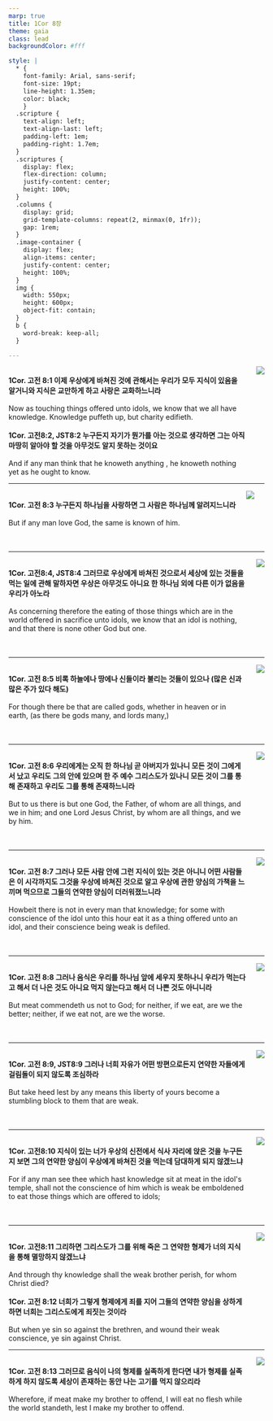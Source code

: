 ```yaml
---
marp: true
title: 1Cor 8장
theme: gaia
class: lead
backgroundColor: #fff

style: |
  * {
    font-family: Arial, sans-serif;
    font-size: 19pt;
    line-height: 1.35em;
    color: black;
    }
  .scripture {
    text-align: left;
    text-align-last: left;
    padding-left: 1em;
    padding-right: 1.7em;
  }
  .scriptures {
    display: flex;
    flex-direction: column;
    justify-content: center;
    height: 100%;
  }
  .columns {
    display: grid;
    grid-template-columns: repeat(2, minmax(0, 1fr));
    gap: 1rem;
  }
  .image-container {
    display: flex;
    align-items: center;
    justify-content: center;
    height: 100%;
  }
  img {
    width: 550px;
    height: 600px;
    object-fit: contain;
  }
  b {
    word-break: keep-all;
  }

---
```


<div class="columns">
  <div class="scriptures">
    <br>
    <div class="scripture">
      <b>1Cor. 고전 8:1 이제 우상에게 바쳐진 것에 관해서는 우리가 모두 지식이 있음을 알거니와 지식은 교만하게 하고 사랑은 교화하느니라 
      </b>
    </div>
    <br>
    <div class="scripture">Now as touching things offered unto idols, we know that we all have knowledge. Knowledge puffeth up, but charity edifieth. 
    </div>
    <br>
    <div class="scripture">
      <b>1Cor. 고전8:2, JST8:2 누구든지 자기가 뭔가를 아는 것으로 생각하면 그는 아직 마땅히 알아야 할 것을 아무것도 알지 못하는 것이요 
      </b>
    </div>
    <br>
    <div class="scripture">And if any man think that he knoweth anything , he knoweth nothing yet as he ought to know. 
    </div>         
  </div>
  <div class="image-container">
    <img src='../../pictures/picture_30.jpg'>
  </div>
</div>

---

<div class="columns">
  <div class="scriptures">
    <br>
    <div class="scripture">
      <b>1Cor. 고전 8:3 누구든지 하나님을 사랑하면 그 사람은 하나님께 알려지느니라 
      </b>
    </div>
    <br>
    <div class="scripture">But if any man love God, the same is known of him. 
    </div>
    <br>
    <div class="scripture">
      <b>
      </b>
    </div>
    <br>
    <div class="scripture">
    </div>         
  </div>
  <div class="image-container">
    <img src='../../pictures/picture_153.jpg'>
  </div>
</div>

---

<div class="columns">
  <div class="scriptures">
    <br>
    <div class="scripture">
      <b>1Cor. 고전8:4, JST8:4 그러므로 우상에게 바쳐진 것으로서 세상에 있는 것들을 먹는 일에 관해 말하자면 우상은 아무것도 아니요 한 하나님 외에 다른 이가 없음을 우리가 아노라 
      </b>
    </div>
    <br>
    <div class="scripture">As concerning therefore the eating of those things which are in the world offered in sacrifice unto idols, we know that an idol is nothing, and that there is none other God but one. 
    </div>
    <br>
    <div class="scripture">
      <b>
      </b>
    </div>
    <br>
    <div class="scripture">
    </div>         
  </div>
  <div class="image-container">
    <img src='../../pictures/picture_50.jpg'>
  </div>
</div>

---

<div class="columns">
  <div class="scriptures">
    <br>
    <div class="scripture">
      <b>1Cor. 고전 8:5 비록 하늘에나 땅에나 신들이라 불리는 것들이 있으나 (많은 신과 많은 주가 있다 해도) 
      </b>
    </div>
    <br>
    <div class="scripture">For though there be that are called gods, whether in heaven or in earth, (as there be gods many, and lords many,) 
    </div>
    <br>
    <div class="scripture">
      <b>
      </b>
    </div>
    <br>
    <div class="scripture">
    </div>         
  </div>
  <div class="image-container">
    <img src='../../pictures/picture_137.jpg'>
  </div>
</div>

---

<div class="columns">
  <div class="scriptures">
    <br>
    <div class="scripture">
      <b>1Cor. 고전 8:6 우리에게는 오직 한 하나님 곧 아버지가 있나니 모든 것이 그에게서 났고 우리도 그의 안에 있으며 한 주 예수 그리스도가 있나니 모든 것이 그를 통해 존재하고 우리도 그를 통해 존재하느니라 
      </b>
    </div>
    <br>
    <div class="scripture">But to us there is but one God, the Father, of whom are all things, and we in him; and one Lord Jesus Christ, by whom are all things, and we by him. 
    </div>
    <br>
    <div class="scripture">
      <b>
      </b>
    </div>
    <br>
    <div class="scripture">
    </div>         
  </div>
  <div class="image-container">
    <img src='../../pictures/picture_98.jpg'>
  </div>
</div>

---

<div class="columns">
  <div class="scriptures">
    <br>
    <div class="scripture">
      <b>1Cor. 고전 8:7 그러나 모든 사람 안에 그런 지식이 있는 것은 아니니 어떤 사람들은 이 시각까지도 그것을 우상에 바쳐진 것으로 알고 우상에 관한 양심의 가책을 느끼며 먹으므로 그들의 연약한 양심이 더러워졌느니라 
      </b>
    </div>
    <br>
    <div class="scripture">Howbeit there is not in every man that knowledge; for some with conscience of the idol unto this hour eat it as a thing offered unto an idol, and their conscience being weak is defiled. 
    </div>
    <br>
    <div class="scripture">
      <b>
      </b>
    </div>
    <br>
    <div class="scripture">
    </div>         
  </div>
  <div class="image-container">
    <img src='../../pictures/picture_156.jpg'>
  </div>
</div>

---

<div class="columns">
  <div class="scriptures">
    <br>
    <div class="scripture">
      <b>1Cor. 고전 8:8 그러나 음식은 우리를 하나님 앞에 세우지 못하나니 우리가 먹는다고 해서 더 나은 것도 아니요 먹지 않는다고 해서 더 나쁜 것도 아니니라 
      </b>
    </div>
    <br>
    <div class="scripture">But meat commendeth us not to God; for neither, if we eat, are we the better; neither, if we eat not, are we the worse. 
    </div>
    <br>
    <div class="scripture">
      <b>
      </b>
    </div>
    <br>
    <div class="scripture">
    </div>         
  </div>
  <div class="image-container">
    <img src='../../pictures/picture_16.jpg'>
  </div>
</div>

---

<div class="columns">
  <div class="scriptures">
    <br>
    <div class="scripture">
      <b>1Cor. 고전 8:9, JST8:9 그러나 너희 자유가 어떤 방편으로든지 연약한 자들에게 걸림돌이 되지 않도록 조심하라 
      </b>
    </div>
    <br>
    <div class="scripture">But take heed lest by any means this liberty of yours become a stumbling block to them that are weak. 
    </div>
    <br>
    <div class="scripture">
      <b>
      </b>
    </div>
    <br>
    <div class="scripture">
    </div>         
  </div>
  <div class="image-container">
    <img src='../../pictures/picture_22.jpg'>
  </div>
</div>

---

<div class="columns">
  <div class="scriptures">
    <br>
    <div class="scripture">
      <b>1Cor. 고전8:10 지식이 있는 너가 우상의 신전에서 식사 자리에 앉은 것을 누구든지 보면 그의 연약한 양심이 우상에게 바쳐진 것을 먹는데 담대하게 되지 않겠느냐 
      </b>
    </div>
    <br>
    <div class="scripture">For if any man see thee which hast knowledge sit at meat in the idol's temple, shall not the conscience of him which is weak be emboldened to eat those things which are offered to idols; 
    </div>
    <br>
    <div class="scripture">
      <b>
      </b>
    </div>
    <br>
    <div class="scripture">
    </div>         
  </div>
  <div class="image-container">
    <img src='../../pictures/picture_97.jpg'>
  </div>
</div>

---

<div class="columns">
  <div class="scriptures">
    <br>
    <div class="scripture">
      <b>1Cor. 고전8:11 그리하면 그리스도가 그를 위해 죽은 그 연약한 형제가 너의 지식을 통해 멸망하지 않겠느냐 
      </b>
    </div>
    <br>
    <div class="scripture">And through thy knowledge shall the weak brother perish, for whom Christ died? 
    </div>
    <br>
    <div class="scripture">
      <b>1Cor. 고전 8:12 너희가 그렇게 형제에게 죄를 지어 그들의 연약한 양심을 상하게 하면 너희는 그리스도에게 죄짓는 것이라 
      </b>
    </div>
    <br>
    <div class="scripture">But when ye sin so against the brethren, and wound their weak conscience, ye sin against Christ. 
    </div>         
  </div>
  <div class="image-container">
    <img src='../../pictures/picture_134.jpg'>
  </div>
</div>

---

<div class="columns">
  <div class="scriptures">
    <br>
    <div class="scripture">
      <b>1Cor. 고전 8:13 그러므로 음식이 나의 형제를 실족하게 한다면 내가 형제를 실족하게 하지 않도록 세상이 존재하는 동안 나는 고기를 먹지 않으리라 
      </b>
    </div>
    <br>
    <div class="scripture">Wherefore, if meat make my brother to offend, I will eat no flesh while the world standeth, lest I make my brother to offend.
    </div>
    <br>
    <div class="scripture">
      <b>
      </b>
    </div>
    <br>
    <div class="scripture">
    </div>         
  </div>
  <div class="image-container">
    <img src='../../pictures/picture_135.jpg'>
  </div>
</div>

